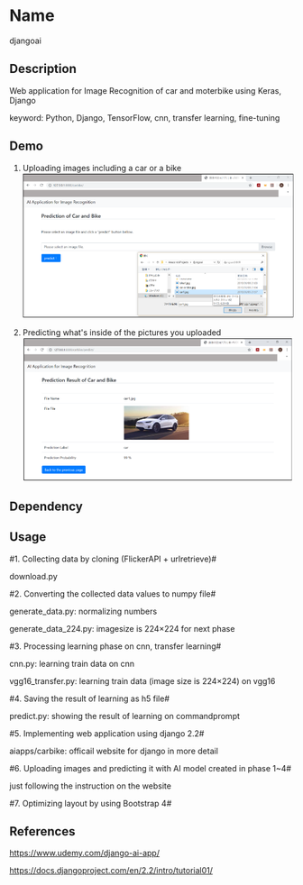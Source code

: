 

Name
====

djangoai

## Description

Web application for Image Recognition of car and moterbike using Keras, Django

keyword: Python, Django, TensorFlow, cnn, transfer learning, fine-tuning

## Demo

1. Uploading images including a car or a bike
![car1](https://github.com/akadahiroyasu/djangoai/blob/master/images_for_readme/window_1.png)

2. Predicting what's inside of the pictures you uploaded
![car2](https://github.com/akadahiroyasu/djangoai/blob/master/images_for_readme/window_2.png)


## Dependency

## Usage

#1. Collecting data by cloning (FlickerAPI + urlretrieve)#

download.py

#2. Converting the collected data values to numpy file#

generate_data.py: normalizing numbers

generate_data_224.py: imagesize is 224×224 for next phase

#3. Processing learning phase on cnn, transfer learning#

cnn.py: learning train data on cnn

vgg16_transfer.py: learning train data (image size is 224×224) on vgg16

#4. Saving the result of learning as h5 file#

predict.py: showing the result of learning on commandprompt


#5. Implementing web application using django 2.2#

aiapps/carbike: officail website for django in more detail

#6. Uploading images and predicting it with AI model created in phase 1~4#

just following the instruction on the website

#7. Optimizing layout by using Bootstrap 4#




## References

<https://www.udemy.com/django-ai-app/>

<https://docs.djangoproject.com/en/2.2/intro/tutorial01/>

